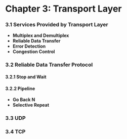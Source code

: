 # Chapter 3: Transport Layer

### 3.1 Services Provided by Transport Layer
* **Multiplex and Demultiplex**
* **Reliable Data Transfer**
* **Error Detection**
* **Congestion Control**


### 3.2 Reliable Data Transfer Protocol
#### 3.2.1 Stop and Wait
#### 3.2.2 Pipeline
* **Go Back N**
* **Selective Repeat**

### 3.3 UDP


### 3.4 TCP


 
